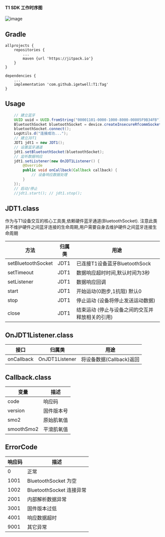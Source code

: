 #### T1 SDK 工作时序图

![image](https://igetwell-media.oss-cn-shenzhen.aliyuncs.com/ofit_pro_test_media/image/WechatIMG69.png)

Gradle
------
```
allprojects {
    repositories {
        ...
        maven {url 'https://jitpack.io'}
    }
}

dependencies {
    ...
    implementation 'com.github.igetwell:T1:Tag'
}
```
Usage
-----
``` Java
    // 建立蓝牙
    UUID uuid = UUID.fromString("00001101-0000-1000-8000-00805F9B34FB");
    BluetoothSocket bluetoothSocket = device.createInsecureRfcommSocketToServiceRecord(uuid);
    bluetoothSocket.connect();
    LogUtils.d("连接成功...");
    // 建立JDT1
    JDT1 jdt1 = new JDT1();
    // 设置蓝牙通道
    jdt1.setBluetoothSocket(bluetoothSocket); 
    // 监听数据响应
    jdt1.setListener(new OnJDT1Listener() {
        @Override
        public void onCallback(Callback callback) {
            // 设备响应数据处理
        }
    }); 
    // 启动/停止
    //jdt1.start(); // jdt1.stop();
```

JDT1.class 
-----------
作为与T1设备交互的核心工具类,依赖硬件蓝牙通道(BluetoothSocket). 注意此类并不维护硬件之间蓝牙连接的生命周期,用户需要自身去维护硬件之间蓝牙连接生命周期

方法 | 归属类  | 用途
---|---|---
setBluetoothSocket | JDT1 | 已连接T1设备蓝牙BluetoothSock
setTimeout | JDT1 | 数据响应超时时间,默认时间为3秒
setListener | JDT1 | 数据响应回调
start | JDT1 | 开始运动(0跑步,1抗阻) 默认0
stop | JDT1 | 停止运动 (设备将停止发送运动数据)
close | JDT1 | 结束运动 (停止与设备之间的交互并释放相关的引用)

OnJDT1Listener.class 
-----------

接口 | 归属类  | 用途
---|---|---
onCallback |  OnJDT1Listener | 将设备数据(Callback)返回 

Callback.class 
-----------

变量 | 描述
---|---
code | 响应码
version | 固件版本号 
smo2 | 原始肌氧值 
smoothSmo2 | 平滑肌氧值

ErrorCode
-----------

响应码 | 描述
---|---
0 | 正常
1001 | BluetoothSocket 为空
1002 | BluetoothSocket 连接异常
2001 | 内部解析数据异常
3001 | 固件版本过低
4001 | 响应数据超时
9001 | 其它异常


